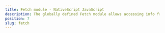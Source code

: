 ```yaml
---
title: Fetch module - NativeScript JavaScript
description: The globally defined Fetch module allows accessing info from a remote server while creating GET or POST request.  The module allows receiving info in a different format like String values, JSON objects and FormData content.
position: 7
slug: fetch
---
```


